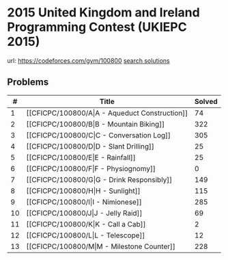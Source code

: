 # 2015 United Kingdom and Ireland Programming Contest (UKIEPC 2015)

url: https://codeforces.com/gym/100800
[search solutions](https://www.google.com/search?q=Solution+OR+題解+2015+United+Kingdom+and+Ireland+Programming+Contest+(UKIEPC+2015))

## Problems

| # | Title | Solved |
| --- | --- | --- |
|1|[[CFICPC/100800/A\|A - Aqueduct Construction]]|74|
|2|[[CFICPC/100800/B\|B - Mountain Biking]]|322|
|3|[[CFICPC/100800/C\|C - Conversation Log]]|305|
|4|[[CFICPC/100800/D\|D - Slant Drilling]]|25|
|5|[[CFICPC/100800/E\|E - Rainfall]]|25|
|6|[[CFICPC/100800/F\|F - Physiognomy]]|0|
|7|[[CFICPC/100800/G\|G - Drink Responsibly]]|149|
|8|[[CFICPC/100800/H\|H - Sunlight]]|115|
|9|[[CFICPC/100800/I\|I - Nimionese]]|285|
|10|[[CFICPC/100800/J\|J - Jelly Raid]]|69|
|11|[[CFICPC/100800/K\|K - Call a Cab]]|2|
|12|[[CFICPC/100800/L\|L - Telescope]]|12|
|13|[[CFICPC/100800/M\|M - Milestone Counter]]|228|
